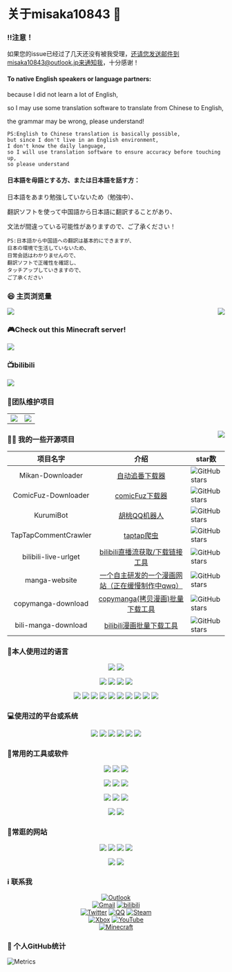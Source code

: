 # 关于misaka10843 👋

### ‼️注意！

如果您的issue已经过了几天还没有被我受理，还请您发送邮件到misaka10843@outlook.jp来通知我，十分感谢！

#### To native English speakers or language partners:

because I did not learn a lot of English, 

so I may use some translation software to translate from Chinese to English, 

the grammar may be wrong, please understand!
```
PS:English to Chinese translation is basically possible, 
but since I don't live in an English environment, 
I don't know the daily language, 
so I will use translation software to ensure accuracy before touching up, 
so please understand
```

#### 日本語を母語とする方、または日本語を話す方：

日本語をあまり勉強していないため（勉強中）、

翻訳ソフトを使って中国語から日本語に翻訳することがあり、

文法が間違っている可能性がありますので、ご了承ください！
```
PS:日本語から中国語への翻訳は基本的にできますが、
日本の環境で生活していないため、
日常会話はわかりませんので、
翻訳ソフトで正確性を確認し、
タッチアップしていきますので、
ご了承ください
```

### 😆 主页浏览量
<p>
	<img src="https://count.getloli.com/get/@misaka10843.github.readme"/>
	<a href="">
		<img src="https://i.loli.net/2021/06/24/Pp59k4csujxZoJR.png" align="right"/>
	</a>
</p>

### 🎮Check out this Minecraft server!

<a href="https://www.gensokyoreimagined.net/">
	<img stlye="" src="https://github.com/misaka10843/misaka10843/assets/69132853/b10a0a74-b4c5-4375-ba32-eb8b4d38d159"/>
</a>


### 📺bilibili

<a href="https://space.bilibili.com/384576146">
	<img stlye="" src="https://misaka10843.github.io/misaka10843/img/bili.png"/>
</a>

### 📑团队维护项目

<table>
<tr>
  <td><a href="https://github.com/kancolle-ohuraiN-project/kancolle-ohuraiN">
<img src="https://github-readme-stats-anuraghazra1.vercel.app/api/pin/?username=kancolle-ohuraiN-project&repo=kancolle-ohuraiN"/>
</a></td>
  <td><a href="https://gitlab.com/hbfpt">
		<img src="https://github-readme-stats-anuraghazra1.vercel.app/api/pin/?username=sakura-society&repo=houbun-fantasia"/>
	</a></td>
</tr>
</table>
<a href="https://wakatime.com/@misaka10843">
		<img src="https://wakatime.com/badge/user/24769a3b-1126-47ea-8f75-2283dcd93a89.svg?style=for-the-badge" align="right"/>
	</a>
	

### 👨‍💻 我的一些开源项目

|  项目名字 | 介绍 | star数                                                       |
|  :----:  | :----:  |  ------  |
| Mikan-Downloader | [ 自动追番下载器 ](https://github.com/misaka10843/Mikan-Downloader) | <img src="https://img.shields.io/github/stars/misaka10843/Mikan-Downloader?logo=ReverbNation&logoColor=rgba(255,255,255,.6)" alt="GitHub stars"> |
| ComicFuz-Downloader | [ comicFuz下载器 ](https://github.com/misaka10843/ComicFuz-Downloader) | <img src="https://img.shields.io/github/stars/misaka10843/ComicFuz-Downloader?logo=ReverbNation&logoColor=rgba(255,255,255,.6)" alt="GitHub stars"> |
| KurumiBot | [ 胡桃QQ机器人 ](https://github.com/misaka10843/KurumiBot) | <img src="https://img.shields.io/github/stars/misaka10843/KurumiBot?logo=ReverbNation&logoColor=rgba(255,255,255,.6)" alt="GitHub stars"> |
| TapTapCommentCrawler | [ taptap爬虫 ](https://github.com/misaka10843/TapTapCommentCrawler) | <img src="https://img.shields.io/github/stars/misaka10843/TapTapCommentCrawler?logo=ReverbNation&logoColor=rgba(255,255,255,.6)" alt="GitHub stars"> |
| bilibili-live-urlget | [ bilibili直播流获取/下载链接工具 ](https://github.com/misaka10843/bilibili-live-urlget) | <img src="https://img.shields.io/github/stars/misaka10843/bilibili-live-urlget?logo=ReverbNation&logoColor=rgba(255,255,255,.6)" alt="GitHub stars"> |
| manga-website | [ 一个自主研发的一个漫画网站（正在缓慢制作中qwq） ](https://github.com/misaka10843/manga-website) | <img src="https://img.shields.io/github/stars/misaka10843/manga-website?logo=ReverbNation&logoColor=rgba(255,255,255,.6)" alt="GitHub stars"> |
| copymanga-download | [ copymanga(拷贝漫画)批量下载工具 ](https://github.com/misaka10843/copymanga-download) | <img src="https://img.shields.io/github/stars/misaka10843/copymanga-download?logo=ReverbNation&logoColor=rgba(255,255,255,.6)" alt="GitHub stars"> |
| bili-manga-download | [ bilibili漫画批量下载工具 ](https://github.com/misaka10843/bili-manga-download) | <img src="https://img.shields.io/github/stars/misaka10843/bili-manga-download?logo=ReverbNation&logoColor=rgba(255,255,255,.6)" alt="GitHub stars"> |


### 🧐本人使用过的语言

<p align="center">
	<img src="https://img.shields.io/badge/Python-3.7+-326c9c?style=flat-square&logo=Python&logoColor=326c9c"/>
	<img src="https://img.shields.io/badge/PHP-7.2+-777bb3?style=flat-square&logo=PHP&logoColor=777bb3"/>
</p>
<p align="center">
	<img src="https://img.shields.io/badge/C/C++-11-659ad2?style=flat-square&logo=C%2B%2B&logoColor=659ad2"/>
	<img src="https://img.shields.io/badge/C%23-4.0-2c006c?style=flat-square&logo=c%20Sharp&logoColor=2c006c"/>
	<img src="https://img.shields.io/badge/Lua-5.0-000080?style=flat-square&logo=Lua&logoColor=000080"/>
    	<img src="https://img.shields.io/badge/Shell-1.0-3e484a?style=flat-square&logo=GNU%20Bash&logoColor=ffffff"/>
	
</p>
<p align="center">
	<img src="https://img.shields.io/badge/-Docker-2496ED?style=flat-square&logo=docker&logoColor=ffffff" />
	<img src="https://img.shields.io/badge/-TypeScript-007acc?style=flat-square&logo=typescript&logoColor=white" />
	<img src="https://img.shields.io/badge/-CSS3-1572B6?style=flat-square&logo=css3&logoColor=white" />
	<img src="https://img.shields.io/badge/-Vue.js-4fc08d?style=flat-square&logo=Vue.js&logoColor=ffffff" />
	<img src="https://img.shields.io/badge/-Node.js-43853d?style=flat-square&logo=node.js&logoColor=ffffff" />
	<img src="https://img.shields.io/badge/-Nginx-269539?style=flat-square&logo=nginx&logoColor=ffffff" />
	<img src="https://img.shields.io/badge/-NPM-cb3837?style=flat-square&logo=npm&logoColor=white" />
	<img src="https://img.shields.io/badge/-HTML5-E34F26?style=flat-square&logo=html5&logoColor=white" />
	<img src="https://img.shields.io/badge/-Git-f05032?style=flat-square&logo=git&logoColor=white" />
	<img src="https://img.shields.io/badge/-JavaScript-f7e018?style=flat-square&logo=javascript&logoColor=white" />
</p>



### 💻使用过的平台或系统

<p align="center">
<img src="https://img.shields.io/badge/Android--0?style=social&logo=Android&logoColor=3DDC84"/>
<img src="https://img.shields.io/badge/Windows XP/7/10/11--0?style=social&logo=Windows&logoColor=0078D6"/>
<img src="https://img.shields.io/badge/Manjaro--0?style=social&logo=Manjaro&logoColor=007947"/>
<img src="https://img.shields.io/badge/Centos7--0?style=social&logo=Centos&logoColor=262577"/>
<img src="https://img.shields.io/badge/Ubuntu20.04--0?style=social&logo=Ubuntu&logoColor=E95420"/>
<img src="https://img.shields.io/badge/IOS--0?style=social&logo=IOS&logoColor=black"/>

</p>



### 🔧常用的工具或软件

<p align="center">
<img src="https://img.shields.io/badge/VS-C/C++/Basic开发-AC58FA?style=flat-square&logo=Visual%20Studio%20Code&labelColor=ffffff&logoColor=AC58FA"/>
<img src="https://img.shields.io/badge/VsCode-网站/程序/unity开发-007ACC?style=flat-square&logo=Visual%20Studio&labelColor=ffffff&logoColor=007ACC"/>
<img src="https://img.shields.io/badge/MySQL-小海豚数据库-4479A1?style=flat-square&logo=MySQL&labelColor=ffffff&logoColor=4479A1"/>
</p>

<p align="center">
<img src="https://img.shields.io/badge/Windows Terminal-npm run!-4D4D4D?style=flat-square&logo=Windows Terminal&labelColor=ffffff&logoColor=4D4D4D"/>
<img src="https://img.shields.io/badge/Chrome-浏览器-4285F4?style=flat-square&logo=Google%20Chrome&labelColor=ffffff&logoColor=4285F4"/>
<img src="https://img.shields.io/badge/Steam-悠闲娱乐(G胖快点打折！)-000000?style=flat-square&logo=Steam&labelColor=ffffff&logoColor=000000"/>
</p>

<p align="center">
<img src="https://img.shields.io/badge/Premiere-视频剪辑-9999FF?style=flat-square&logo=Adobe%20Premiere%20Pro&labelColor=ffffff&logoColor=9999FF"/>
<img src="https://img.shields.io/badge/Photoshop-P图工具-31A8FF?style=flat-square&logo=Adobe%20Photoshop&labelColor=ffffff&logoColor=31A8FF"/>
<img src="https://img.shields.io/badge/AE-后期制作-9999FF?style=flat-square&logo=Adobe%20After%20Effects&labelColor=ffffff&logoColor=9999FF"/>
</p>
<p align="center">
<img src="https://img.shields.io/badge/Unity-游戏制作-0f0f0f?style=flat-square&logo=Unity&labelColor=ffffff&logoColor=0f0f0f"/>
<img src="https://img.shields.io/badge/UE-游戏制作-0f0f0f?style=flat-square&logo=Unreal%20Engine&labelColor=ffffff&logoColor=0f0f0f"/>
</p>




###  🔗常逛的网站

<p align="center">
<a target="_blank" url="https://www.bilibili.com/"><img src="https://img.shields.io/badge/Bilibili-以前的二次宅快乐网-00A1D6?style=for-the-badge&logo=Bilibili&labelColor=ffffff"/></a>
<a target="_blank" url="https://www.bilibili.com/"><img src="https://img.shields.io/badge/NicoNico-追番专用网-A4A4A4?style=for-the-badge&logo=niconico&labelColor=ffffff&logoColor=A4A4A4"/></a>
<a target="_blank" url="https://github.com/"><img src="https://img.shields.io/badge/GitHub-程序员交友平台-181717?style=for-the-badge&logo=GitHub&logoColor=181717&labelColor=ffffff"/></a>
<a target="_blank" url="https://www.youtube.com/"><img src="https://img.shields.io/badge/YouTube-DD狂喜网-c00?style=for-the-badge&logo=youtube&logoColor=c00&labelColor=ffffff"/></a>
</p>
<p align="center">
<a target="_blank" url="https://www.google.co.jp/"><img src="https://img.shields.io/badge/google-google一下，你就知道-4285F4?style=for-the-badge&logo=google&labelColor=ffffff"/>
<a target="_blank" url="https://cloud.tencent.com/"><img src="https://img.shields.io/badge/腾讯云-把安全中心功能免费了吧-0093ff?style=for-the-badge&logo=google-cloud&labelColor=ffffff"/>
</p>


### ℹ️ 联系我

<p align="center">
  <a href="mailto:misaka10843@outlook.jp" target="_blank"><img src="https://img.shields.io/badge/Outlook-1582D7.svg?&style=flat-square&logo=Microsoft%20Outlook&logoColor=white" alt="Outlook"></a>
<br>
  <a href="mailto:kaosumisaka10843@gmail.com" target="_blank"><img src="https://img.shields.io/badge/Gmail-c14438.svg?&style=flat-square&logo=gmail&logoColor=white" alt="Gmail"></a>
  <a href="https://message.bilibili.com/#/whisper/unfollow/mid384576146" target="_blank"><img src="https://img.shields.io/badge/bilibili-33AFED.svg?&style=flat-square&logo=bilibili&logoColor=white" alt="bilibili"></a>
<br>
  <a href="https://twitter.com/kaosu_sensei" target="_blank"><img src="https://img.shields.io/badge/Twitter-1ca0f1.svg?&style=flat-square&logo=twitter&logoColor=white" alt="Twitter"></a>
  <a href="http://wpa.qq.com/msgrd?v=3&uin=3594254539&site=qq" target="_blank"><img src="https://img.shields.io/badge/QQ-EB1923.svg?&style=flat-square&logo=Tencent%20QQ&logoColor=white" alt="QQ"></a>
  <a href="https://steamcommunity.com/profiles/76561199072068301/" target="_blank"><img src="https://img.shields.io/badge/steam-000000.svg?&style=flat-square&logo=steam&logoColor=white" alt="Steam"></a>
<br>
  <a href="null" target="_blank"><img src="https://img.shields.io/badge/Xbox-107C10.svg?&style=flat-square&logo=steam&logoColor=white" alt="Xbox"></a>
    <a href="https://www.youtube.com/channel/UCBexSpEFy5i5_TGfNrUm_0w" target="_blank"><img src="https://img.shields.io/badge/YouTube-FF0000.svg?&style=flat-square&logo=YouTube&logoColor=white" alt="YouTube"></a>
<br>
	    <a href="sakurafubiki" target="_blank"><img src="https://img.shields.io/badge/Minecraft-62B47A.svg?&style=flat-square&logo=Minecraft&logoColor=white" alt="Minecraft"></a>
 </p>


### 🥳 个人GitHub统计

![Metrics](https://metrics.lecoq.io/misaka10843?template=classic&isocalendar=1&languages=1&lines=1&people=1&notable=1&achievements=1&habits=1&calendar=1&base=header%2C%20activity%2C%20community%2C%20repositories%2C%20metadata&base.indepth=false&base.hireable=false&base.skip=false&isocalendar=false&isocalendar.duration=full-year&languages=false&languages.limit=8&languages.threshold=0%25&languages.other=false&languages.colors=github&languages.sections=most-used&languages.indepth=false&languages.analysis.timeout=15&languages.analysis.timeout.repositories=7.5&languages.categories=markup%2C%20programming&languages.recent.categories=markup%2C%20programming&languages.recent.load=300&languages.recent.days=14&lines=false&lines.sections=base&lines.repositories.limit=4&lines.history.limit=1&habits=false&habits.from=200&habits.days=14&habits.facts=true&habits.charts=false&habits.charts.type=classic&habits.trim=false&habits.languages.limit=8&habits.languages.threshold=0%25&people=false&people.limit=24&people.identicons=false&people.identicons.hide=false&people.size=28&people.types=followers%2C%20following&people.shuffle=false&calendar=false&calendar.limit=1&achievements=false&achievements.threshold=C&achievements.secrets=true&achievements.display=compact&achievements.limit=0&notable=false&notable.from=organization&notable.repositories=false&notable.indepth=false&notable.types=commit&notable.self=false&config.timezone=Asia%2FShanghai)
